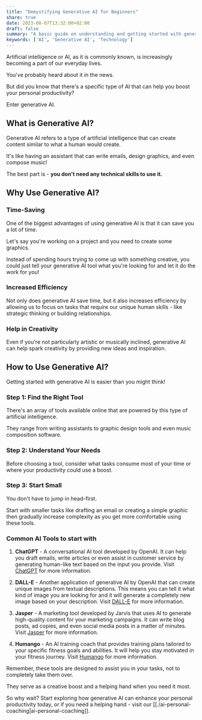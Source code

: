```yaml
---
title: "Demystifying Generative AI for Beginners"
share: true 
date: 2023-08-07T13:32:00+02:00
draft: false
summary: "A basic guide on understanding and getting started with generative AI, a type of artificial intelligence that can boost personal productivity by creating content similar to humans."
keywords: ['AI', 'Generative AI', 'Technology']
---
```


Artificial intelligence or AI, as it is commonly known, is increasingly becoming a part of our everyday lives. 

You've probably heard about it in the news. 

But did you know that there's a specific type of AI that can help you boost your personal productivity? 

Enter generative AI.

## What is Generative AI?

Generative AI refers to a type of artificial intelligence that can create content similar to what a human would create. 

It's like having an assistant that can write emails, design graphics, and even compose music! 

The best part is - **you don't need any technical skills to use it.**

## Why Use Generative AI?

### Time-Saving

One of the biggest advantages of using generative AI is that it can save you a lot of time. 

Let's say you're working on a project and you need to create some graphics. 

Instead of spending hours trying to come up with something creative, you could just tell your generative AI tool what you're looking for and let it do the work for you!

### Increased Efficiency

Not only does generative AI save time, but it also increases efficiency by allowing us to focus on tasks that require our unique human skills - like strategic thinking or building relationships.

### Help in Creativity

Even if you're not particularly artistic or musically inclined, generative AI can help spark creativity by providing new ideas and inspiration.

## How to Use Generative AI?

Getting started with generative AI is easier than you might think!

### Step 1: Find the Right Tool 

There's an array of tools available online that are powered by this type of artificial intelligence. 

They range from writing assistants to graphic design tools and even music composition software.

### Step 2: Understand Your Needs 

Before choosing a tool, consider what tasks consume most of your time or where your productivity could use a boost.

### Step 3: Start Small 

You don't have to jump in head-first. 

Start with smaller tasks like drafting an email or creating a simple graphic then gradually increase complexity as you get more comfortable using these tools.

### Common AI Tools to start with

1. **ChatGPT** - A conversational AI tool developed by OpenAI. It can help you draft emails, write articles or even assist in customer service by generating human-like text based on the input you provide. Visit [ChatGPT](https://www.openai.com/chatgpt/) for more information.

2. **DALL-E** - Another application of generative AI by OpenAI that can create unique images from textual descriptions. This means you can tell it what kind of image you are looking for and it will generate a completely new image based on your description. Visit [DALL-E](https://openai.com/research/dall-e) for more information.

3. **Jasper** - A marketing tool developed by Jarvis that uses AI to generate high-quality content for your marketing campaigns. It can write blog posts, ad copies, and even social media posts in a matter of minutes. Visit [Jasper](https://www.jasper.ai/) for more information.

4. **Humango** - An AI training coach that provides training plans tailored to your specific fitness goals and abilities. It will help you stay motivated in your fitness journey. Visit [Humango](https://humango.ai/) for more information.

Remember, these tools are designed to assist you in your tasks, not to completely take them over. 

They serve as a creative boost and a helping hand when you need it most. 

So why wait? Start exploring how generative AI can enhance your personal productivity today, or if you need a helping hand - visit our [[./ai-personal-coaching|ai-personal-coaching]].
